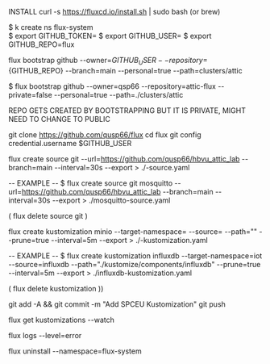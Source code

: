 INSTALL 
curl -s https://fluxcd.io/install.sh | sudo bash (or brew) 
 
$ k create ns flux-system  
$ export GITHUB_TOKEN=<YOUR GITHUB TOKEN>
$ export GITHUB_USER=<YOUR GITHUB USERNAME> 
$ export GITHUB_REPO=flux 
 
 
flux bootstrap github --owner=${GITHUB_USER} --repository=${GITHUB_REPO} --branch=main --personal=true --path=clusters/attic 
 
$ flux bootstrap github --owner=qsp66 --repository=attic-flux  --private=false --personal=true --path=./clusters/attic   
 
REPO GETS CREATED BY BOOTSTRAPPING BUT IT IS PRIVATE, MIGHT NEED TO CHANGE TO PUBLIC 
 
git clone https://github.com/qusp66/flux 
cd flux 
git config credential.username $GITHUB_USER 
 
flux create source git <SOURCE NAME>--url=https://github.com/qusp66/hbvu_attic_lab --branch=main --interval=30s --export > ./<SOURCE NAME>-source.yaml 
 
-- EXAMPLE -- 
$ flux create source git mosquitto --url=https://github.com/qusp66/hbvu_attic_lab --branch=main --interval=30s --export > ./mosquitto-source.yaml 
 

 
( flux delete source git <SOURCE NAME>) 
 
flux create kustomization minio --target-namespace=<NAMESPACE WHERE THE YAMLs SHOULD BE KAFed> --source=<SOURCE NAME> --path="<THE RELATIVE PATH IN THE GIT REPO DEFINED AS SOURCE>" --prune=true --interval=5m --export > ./<KUST-NAME>-kustomization.yaml 
 
-- EXAMPLE -- 
$ flux create kustomization influxdb --target-namespace=iot --source=influxdb --path="./kustomize/components/influxdb" --prune=true --interval=5m --export > ./influxdb-kustomization.yaml 
 
 
(  flux delete kustomization <KUST NAME> ))  
 
git add -A && git commit -m "Add SPCEU Kustomization" 
git push 
 
flux get kustomizations --watch 
 
flux logs --level=error 
 
flux uninstall --namespace=flux-system 
 